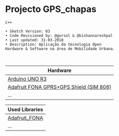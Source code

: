 # Projecto GPS_chapas
`C++`

	• Sketch Version: 03
	• Code Revisioned by: @gorsol & @kishannareshpal
	• Last updated: 31-03-2018
	• Description: Aplicação da tecnologia Open
	Hardware & Software na área de Mobilidade Urbana.

<br>	
	
	
| Hardware       |
| -------------  |
| [Arduino UNO R3](https://store.arduino.cc/arduino-uno-smd-rev3) |
| [Adafruit FONA GPRS+GPS Shield (SIM 808)](https://www.mouser.co.za/new/adafruit/adafruit-fona-808/) |
| ... |


| Used Libraries |
| -------------  |
| [Adafruit_FONA](https://github.com/adafruit/Adafruit_FONA) |
| ... |